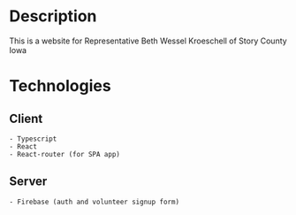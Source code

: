 
# Description
This is a website for Representative Beth Wessel Kroeschell of Story County Iowa

# Technologies

## Client

    - Typescript
    - React
    - React-router (for SPA app)

## Server

    - Firebase (auth and volunteer signup form)
